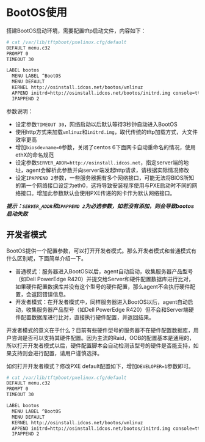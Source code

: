 # BootOS使用

搭建BootOS启动环境，需要配置tftp启动文件，内容如下：

```bash
# cat /var/lib/tftpboot/pxelinux.cfg/default
DEFAULT menu.c32
PROMPT 0
TIMEOUT 30

LABEL bootos
  MENU LABEL ^BootOS
  MENU DEFAULT
  KERNEL http://osinstall.idcos.net/bootos/vmlinuz
  APPEND initrd=http://osinstall.idcos.net/bootos/initrd.img console=tty0 selinux=0 biosdevname=0 SERVER_ADDR=http://osinstall.idcos.net
  IPAPPEND 2
```

参数说明：

* 设定参数```TIMEOUT 30```，网络启动以后默认等待3秒钟自动进入BootOS
* 使用http方式来加载```vmlinuz```和```initrd.img```，取代传统的tftp加载方式，大文件效率更高
* 增加```biosdevname=0```参数，关闭了centos 6下面网卡自动重命名的情况，使用ethX的命名规范
* 设定参数```SERVER_ADDR=http://osinstall.idcos.net```，指定server端的地址，agent会解析此参数并向server端发起http请求，请根据实际情况修改
* 设定```IPAPPEND 2```参数，一些服务器拥有多个网络接口，可能无法将BIOS所知的第一个网络接口设定为eth0，这将导致安装程序使用与PXE启动时不同的网络接口。增加此参数默认会使用PXE传递的网卡作为默认网络接口。

***提示：`SERVER_ADDR`和`IPAPPEND 2`为必选参数，如若没有添加，则会导致bootos启动失败***

## 开发者模式

BootOS提供一个配置参数，可以打开开发者模式。那么开发者模式和普通模式有什么区别呢，下面简单介绍一下。

* 普通模式：服务器进入BootOS以后，agent自动启动，收集服务器产品型号（如Dell PowerEdge R420）并提交给Server和硬件配置数据库进行比对，如果硬件配置数据库并没有这个型号的硬件配置，那么agent不会执行硬件配置，会返回错误信息。
* 开发者模式：在开发者模式中，同样服务器进入BootOS以后，agent自动启动，收集服务器产品型号（如Dell PowerEdge R420）但不会和Server端硬件配置数据库进行比对，直接执行硬件配置，并返回结果。

开发者模式的意义在于什么？目前有些硬件型号的服务器不在硬件配置数据库，用户咨询是否可以支持其硬件配置。因为主流的Raid，OOB的配置基本是通用的，所以打开开发者模式以后，硬件配置脚本会自动检测该型号的硬件是否能支持，如果支持则会进行配置，请用户谨慎选择。

如何打开开发者模式？修改PXE default配置如下，增加```DEVELOPER=1```参数即可。

```bash
# cat /var/lib/tftpboot/pxelinux.cfg/default
DEFAULT menu.c32
PROMPT 0
TIMEOUT 30

LABEL bootos
  MENU LABEL ^BootOS
  MENU DEFAULT
  KERNEL http://osinstall.idcos.net/bootos/vmlinuz
  APPEND initrd=http://osinstall.idcos.net/bootos/initrd.img console=tty0 selinux=0 biosdevname=0 SERVER_ADDR=http://osinstall.idcos.net DEVELOPER=1
  IPAPPEND 2
```
